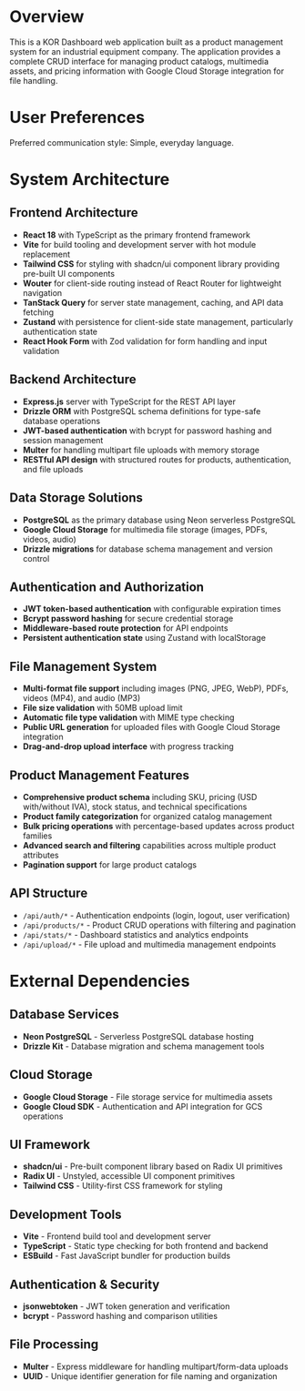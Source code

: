 # Overview

This is a KOR Dashboard web application built as a product management system for an industrial equipment company. The application provides a complete CRUD interface for managing product catalogs, multimedia assets, and pricing information with Google Cloud Storage integration for file handling.

# User Preferences

Preferred communication style: Simple, everyday language.

# System Architecture

## Frontend Architecture
- **React 18** with TypeScript as the primary frontend framework
- **Vite** for build tooling and development server with hot module replacement
- **Tailwind CSS** for styling with shadcn/ui component library providing pre-built UI components
- **Wouter** for client-side routing instead of React Router for lightweight navigation
- **TanStack Query** for server state management, caching, and API data fetching
- **Zustand** with persistence for client-side state management, particularly authentication state
- **React Hook Form** with Zod validation for form handling and input validation

## Backend Architecture
- **Express.js** server with TypeScript for the REST API layer
- **Drizzle ORM** with PostgreSQL schema definitions for type-safe database operations
- **JWT-based authentication** with bcrypt for password hashing and session management
- **Multer** for handling multipart file uploads with memory storage
- **RESTful API design** with structured routes for products, authentication, and file uploads

## Data Storage Solutions
- **PostgreSQL** as the primary database using Neon serverless PostgreSQL
- **Google Cloud Storage** for multimedia file storage (images, PDFs, videos, audio)
- **Drizzle migrations** for database schema management and version control

## Authentication and Authorization
- **JWT token-based authentication** with configurable expiration times
- **Bcrypt password hashing** for secure credential storage
- **Middleware-based route protection** for API endpoints
- **Persistent authentication state** using Zustand with localStorage

## File Management System
- **Multi-format file support** including images (PNG, JPEG, WebP), PDFs, videos (MP4), and audio (MP3)
- **File size validation** with 50MB upload limit
- **Automatic file type validation** with MIME type checking
- **Public URL generation** for uploaded files with Google Cloud Storage integration
- **Drag-and-drop upload interface** with progress tracking

## Product Management Features
- **Comprehensive product schema** including SKU, pricing (USD with/without IVA), stock status, and technical specifications
- **Product family categorization** for organized catalog management
- **Bulk pricing operations** with percentage-based updates across product families
- **Advanced search and filtering** capabilities across multiple product attributes
- **Pagination support** for large product catalogs

## API Structure
- `/api/auth/*` - Authentication endpoints (login, logout, user verification)
- `/api/products/*` - Product CRUD operations with filtering and pagination
- `/api/stats/*` - Dashboard statistics and analytics endpoints
- `/api/upload/*` - File upload and multimedia management endpoints

# External Dependencies

## Database Services
- **Neon PostgreSQL** - Serverless PostgreSQL database hosting
- **Drizzle Kit** - Database migration and schema management tools

## Cloud Storage
- **Google Cloud Storage** - File storage service for multimedia assets
- **Google Cloud SDK** - Authentication and API integration for GCS operations

## UI Framework
- **shadcn/ui** - Pre-built component library based on Radix UI primitives
- **Radix UI** - Unstyled, accessible UI component primitives
- **Tailwind CSS** - Utility-first CSS framework for styling

## Development Tools
- **Vite** - Frontend build tool and development server
- **TypeScript** - Static type checking for both frontend and backend
- **ESBuild** - Fast JavaScript bundler for production builds

## Authentication & Security
- **jsonwebtoken** - JWT token generation and verification
- **bcrypt** - Password hashing and comparison utilities

## File Processing
- **Multer** - Express middleware for handling multipart/form-data uploads
- **UUID** - Unique identifier generation for file naming and organization